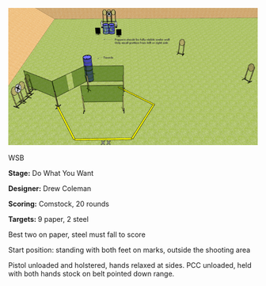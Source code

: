 ![Do What You Want](Stage%20Design.png)

WSB

<b>Stage:</b> Do What You Want

<b>Designer:</b> Drew Coleman

<b>Scoring:</b> Comstock, 20 rounds

<b>Targets: </b>9 paper, 2 steel

Best two on paper, steel must fall to score

Start position: standing with both feet on marks, outside the shooting area

Pistol unloaded and holstered, hands relaxed at sides. PCC unloaded, held with both hands stock on belt pointed down range.

